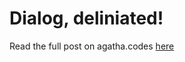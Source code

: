 # Dialog, deliniated!

Read the full post on agatha.codes [here](https://medium.com/@eleanorstrib/dialog-delineated-42f281c79bbb)
